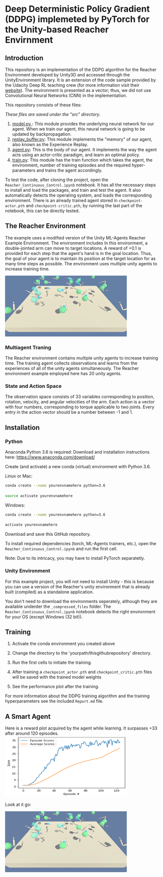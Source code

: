 # Deep Deterministic Policy Gradient (DDPG) implemeted by PyTorch for the Unity-based Reacher Envirnment

## Introduction
This repository is an implementation of the DDPG algorithm for the Reacher Environment developed by Unity3D and accessed through the UnityEnvironment library. It is an extension of the code sample provided by the Udacity Deep RL teaching crew (for more information visit their [website](https://www.udacity.com/course/deep-reinforcement-learning-nanodegree--nd893)). The environment is presented as a vector; thus, we did not use Convolutional Neural Networks (CNN) in the implementation.

This repository consists of these files:

*These files are saved under the "src" directory.*
1. <ins> model.py </ins>: This module provides the underlying neural network for our agent. When we train our agent, this neural network is going to be updated by backpropagation.
2. <ins>replay_buffer.py</ins>: This module implements the "memory" of our agent, also known as the Experience Replay.
3. <ins>agent.py</ins>: This is the body of our agent. It implements the way the agent acts using an actor-critic paradigm, and learn an optimal policy.
4. <ins>train.py</ins>: This module has the train function which takes the agent, the environment, number of training episodes and the required hyper-parameters and trains the agent accordingly.

To test the code, after cloning the project, open the `Reacher_Continuous_Control.ipynb` notebook. It has all the necessary steps to install and load the packages, and train and test the agent. It also automatically detects the operating system, and loads the corresponding environment. There is an already trained agent stored in `checkpoint-actor.pth` and `checkpoint-critic.pth`, by running the last part of the notebook, this can be directly tested.

## The Reacher Environment
The example uses a modified version of the Unity ML-Agents Reacher Example Environment. The environment includes In this environment, a double-jointed arm can move to target locations. A reward of +0.1 is provided for each step that the agent's hand is in the goal location. Thus, the goal of your agent is to maintain its position at the target location for as many time steps as possible. The environment uses multiple unity agents to increase training time.

<img src="https://github.com/FredAmouzgar/DDPG_PyTorch/raw/master/images/Reacher.png" width="400" height="200">

### Multiagent Traning
The Reacher environment contains multiple unity agents to increase training time. The training agent collects observations and learns from the experiences of all of the unity agents simultaneously. The Reacher environment example employed here has 20 unity agents.

### State and Action Space
The observation space consists of 33 variables corresponding to position, rotation, velocity, and angular velocities of the arm. Each action is a vector with four numbers, corresponding to torque applicable to two joints. Every entry in the action vector should be a number between -1 and 1.

## Installation

### Python
Anaconda Python 3.6 is required: Download and installation instructions here: https://www.anaconda.com/download/

Create (and activate) a new conda (virtual) environment with Python 3.6.

Linux or Mac:

```bash
conda create --name yourenvnamehere python=3.6

source activate yourenvnamehere
```
Windows:
```bash
conda create --name yourenvnamehere python=3.6

activate yourenvnamehere
```
Download and save this GitHub repository.

To install required dependencies (torch, ML-Agents trainers, etc.), open the `Reacher_Continuous_Control.ipynb` and run the first cell.

Note: Due to its intricacy, you may have to install PyTorch separatetly.

### Unity Environment
For this example project, you will not need to install Unity - this is because you can use a version of the Reacher's unity environment that is already built (compiled) as a standalone application.

You don't need to download the environments seperately, although they are available underder the `_compressed_files` folder. The `Reacher_Continuous_Control.ipynb` notebook detects the right environment for your OS (except Windows (32 bit)).

## Training
1. Activate the conda environment you created above

2. Change the directory to the 'yourpath/thisgithubrepository' directory.

3. Run the first cells to initiate the training.

4. After training a `checkpoint_actor.pth` and `checkpoint_critic.pth` files will be saved with the trained model weights

5. See the performance plot after the training.

For more information about the DDPG training algorithm and the training hyperparameters see the included `Report.md` file.

## A Smart Agent
Here is a reward plot acquired by the agent while learning. It surpasses +33 after around 120 episodes.
<img src="https://github.com/FredAmouzgar/DDPG_PyTorch/raw/master/images/DDPG_reward_plot.png" width="400" height="200">

Look at it go:

<img src="https://github.com/FredAmouzgar/DDPG_PyTorch/raw/master/images/Reacher.gif" width="400" height="200">